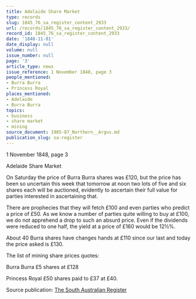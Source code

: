 ```yaml
---
title: Adelaide Share Market
type: records
slug: 1845_76_sa_register_content_2933
url: /records/1845_76_sa_register_content_2933/
record_id: 1845_76_sa_register_content_2933
date: '1848-11-01'
date_display: null
volume: null
issue_number: null
page: '3'
article_type: news
issue_reference: 1 November 1848, page 3
people_mentioned:
- Burra Burra
- Princess Royal
places_mentioned:
- Adelaide
- Burra Burra
topics:
- business
- share market
- mining
source_document: 1985-87_Northern__Argus.md
publication_slug: sa-register
---
```


1 November 1848, page 3

Adelaide Share Market

On Saturday the price of Burra Burra shares was £120, but the price has been so uncertain this week that tomorrow at noon two lots of five and six shares each will be auctioned, evidently to ascertain their full value for parties interested in ascertaining that.

There are prophecies that they will fetch £100 and even parties who predict a price of £50.  As we know a number of parties quite willing to buy at £100, we do not apprehend a drop to such an absurd price.  Even if the dividends were reduced to one half, the yield at a price of £160 would be 12½%.

About 40 Burra shares have changes hands at £110 since our last and today the price asked is £130.

The list of mining share prices quotes:

Burra Burra £5 shares at £128

Princess Royal £50 shares paid to £37 at £40.

Source publication: [The South Australian Register](/publications/sa-register/)

